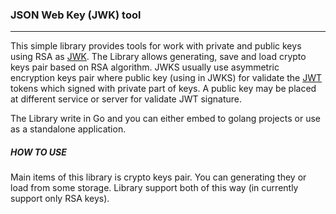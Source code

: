 ### JSON Web Key (JWK) tool
--- 
This simple library provides tools for work with private and public keys using RSA as [JWK](https://datatracker.ietf.org/doc/html/rfc7517).
The Library allows generating, save and load crypto keys pair based on RSA algorithm. 
JWKS usually use asymmetric encryption keys pair where public key (using in JWKS) for validate the [JWT](https://jwt.io/introduction) tokens which signed with private part of keys.
A public key may be placed at different service or server for validate JWT signature.

The Library write in Go and you can either embed to golang projects or use as a standalone application.

##### HOW TO USE
Main items of this library is crypto keys pair. You can generating they or load from some storage. Library support both of this way  (in currently support only RSA keys).



 